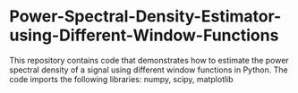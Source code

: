 # Power-Spectral-Density-Estimator-using-Different-Window-Functions
This repository contains code that demonstrates how to estimate the power spectral density of a signal using different window functions in Python. The code imports the following libraries:  numpy, scipy, matplotlib
